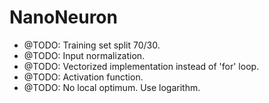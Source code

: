 # NanoNeuron

- @TODO: Training set split 70/30.
- @TODO: Input normalization.
- @TODO: Vectorized implementation instead of 'for' loop.
- @TODO: Activation function.
- @TODO: No local optimum. Use logarithm.
